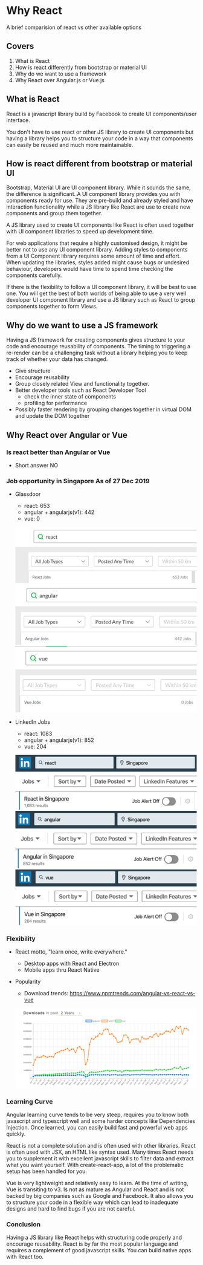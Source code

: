 # Why React

A brief comparision of react vs other available options

## Covers

1. What is React
2. How is react differently from bootstrap or material UI
3. Why do we want to use a framework
4. Why React over Angular.js or Vue.js

## What is React

React is a javascript library build by Facebook to create UI components/user interface.

You don't have to use react or other JS library to create UI components but having a library helps you to structure your code in a way that components can easily be reused and much more maintainable.

## How is react different from bootstrap or material UI

Bootstrap, Material UI are UI component library. While it sounds the same, the difference is significant. A UI component library provides you with components ready for use. They are pre-build and already styled and have interaction functionality while a JS library like React are use to create new components and group them together.

A JS library used to create UI components like React is often used together with UI component libraries to speed up development time.

For web applications that require a highly customised design, it might be better not to use any UI component library. Adding styles to components from a UI Component library requires some amount of time and effort. When updating the libraries, styles added might cause bugs or undesired behaviour, developers would have time to spend time checking the components carefully.

If there is the flexibility to follow a UI component library, it will be best to use one. You will get the best of both worlds of being able to use a very well developer UI component library and use a JS library such as React to group components together to form Views.

## Why do we want to use a JS framework

Having a JS framework for creating components gives structure to your code and encourage reusability of components. The timing to triggering a re-render can be a challenging task without a library helping you to keep track of whether your data has changed.

- Give structure
- Encourage reusability
- Group closely related View and functionality together.
- Better developer tools such as React Developer Tool
  - check the inner state of components
  - profiling for performance
- Possibly faster rendering by grouping changes together in virtual DOM and update the DOM together

## Why React over Angular or Vue

### Is react better than Angular or Vue

- Short answer NO

### Job opportunity in Singapore As of 27 Dec 2019

- Glassdoor

  - react: 653
  - angular + angularjs(v1): 442
  - vue: 0

  ![glassdoor-react](../_media/frontend-web-development/glassdoor-react.png)
  ![glassdoor-angular](../_media/frontend-web-development/glassdoor-angular.png)
  ![glassdoor-vue](../_media/frontend-web-development/glassdoor-vue.png)

- LinkedIn Jobs

  - react: 1083
  - angular + angularjs(v1): 852
  - vue: 204

  ![linkedin-react](../_media/frontend-web-development/linkedin-react.png)
  ![linkedin-angular](../_media/frontend-web-development/linkedin-angular.png)
  ![linkedin-vue](../_media/frontend-web-development/linkedin-vue.png)

### Flexibility

- React motto, "learn once, write everywhere."

  - Desktop apps with React and Electron
  - Mobile apps thru React Native

- Popularity

  - Download trends: https://www.npmtrends.com/angular-vs-react-vs-vue

  ![react-trends](../_media/frontend-web-development/angular-react-vue-trends.png)

### Learning Curve

Angular learning curve tends to be very steep, requires you to know both javascript and typescript well and some harder concepts like Dependencies Injection. Once learned, you can easily build fast and powerful web apps quickly. ‌

React is not a complete solution and is often used with other libraries. React is often used with JSX, an HTML like syntax used. Many times React needs you to supplement it with excellent javascript skills to filter data and extract what you want yourself. With create-react-app, a lot of the problematic setup has been handled for you. ‌

Vue is very lightweight and relatively easy to learn. At the time of writing, Vue is transiting to v3. Is not as mature as Angular and React and is not backed by big companies such as Google and Facebook. It also allows you to structure your code in a flexible way which can lead to inadequate designs and hard to find bugs if you are not careful.

### Conclusion

Having a JS library like React helps with structuring code properly and encourage reusability. React is by far the most popular language and requires a complement of good javascript skills. You can build native apps with React too.
